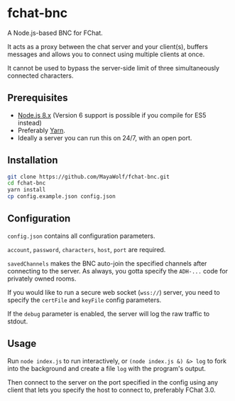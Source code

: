 # fchat-bnc
A Node.js-based BNC for FChat.

It acts as a proxy between the chat server and your client(s), buffers messages and allows you to connect using multiple clients at once.

It cannot be used to bypass the server-side limit of three simultaneously connected characters.

## Prerequisites
* [Node.js 8.x](https://nodejs.org) (Version 6 support is possible if you compile for ES5 instead)
* Preferably [Yarn](https://yarnpkg.com/).
* Ideally a server you can run this on 24/7, with an open port.

## Installation
```bash
git clone https://github.com/MayaWolf/fchat-bnc.git
cd fchat-bnc
yarn install
cp config.example.json config.json
```

## Configuration
`config.json` contains all configuration parameters.

`account`, `password`, `characters`, `host`, `port` are required.

`savedChannels` makes the BNC auto-join the specified channels after connecting to the server. As always, you gotta specify the `ADH-...` code for privately owned rooms.

If you would like to run a secure web socket (`wss://`) server, you need to specify the `certFile` and `keyFile` config parameters.

If the `debug` parameter is enabled, the server will log the raw traffic to stdout.

## Usage
Run `node index.js` to run interactively, or `(node index.js &) &> log` to fork into the background and create a file `log` with the program's output.

Then connect to the server on the port specified in the config using any client that lets you specify the host to connect to, preferably FChat 3.0.
